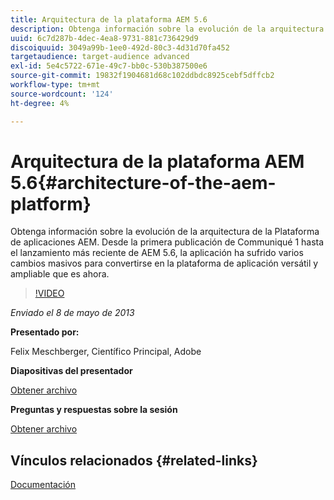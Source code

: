 ```yaml
---
title: Arquitectura de la plataforma AEM 5.6
description: Obtenga información sobre la evolución de la arquitectura de la plataforma de aplicaciones AEM. Desde la primera publicación de Communiqué 1, hasta el lanzamiento más reciente de AEM 5.6, la aplicación ha sufrido varios cambios para convertirse en la plataforma de aplicación versátil y ampliable que es hoy en día.
uuid: 6c7d287b-4dec-4ea8-9731-881c736429d9
discoiquuid: 3049a99b-1ee0-492d-80c3-4d31d70fa452
targetaudience: target-audience advanced
exl-id: 5e4c5722-671e-49c7-bb0c-530b387500e6
source-git-commit: 19832f1904681d68c102ddbdc8925cebf5dffcb2
workflow-type: tm+mt
source-wordcount: '124'
ht-degree: 4%

---
```


# Arquitectura de la plataforma AEM 5.6{#architecture-of-the-aem-platform}

Obtenga información sobre la evolución de la arquitectura de la Plataforma de aplicaciones AEM. Desde la primera publicación de Communiqué 1 hasta el lanzamiento más reciente de AEM 5.6, la aplicación ha sufrido varios cambios masivos para convertirse en la plataforma de aplicación versátil y ampliable que es ahora.

>[!VIDEO](https://video.tv.adobe.com/v/19575/?quality=9)

*Enviado el 8 de mayo de 2013*

**Presentado por:**

Felix Meschberger, Científico Principal, Adobe

**Diapositivas del presentador**

[Obtener archivo](assets/20130508-aem56-architecture.pdf)

**Preguntas y respuestas sobre la sesión**

[Obtener archivo](assets/questionsanswers-aem56-architecture.pdf)

## Vínculos relacionados {#related-links}

[Documentación](https://docs.adobe.com/docs/en/cq/5-6-1/exploring/introduction.html?wcmmode=disabled)

<!--
[Get back to the Overview](https://helpx.adobe.com/experience-manager/kt/eseminars/gems/aem-index.html)
-->
